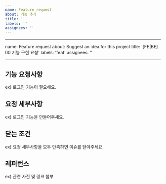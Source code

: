 ```yaml
---
name: Feature request
about: 기능 추가
title: ''
labels: ''
assignees: ''
---
```


---

name: Feature request
about: Suggest an idea for this project
title: '[FE|BE] 00 기능 구현 요청'
labels: 'feat'
assignees: ''

---

## 기능 요청사항

ex) 로그인 기능이 필요해요.

## 요청 세부사항

ex) 로그인 기능을 만들어주세요.

## 닫는 조건

ex) 요청 세부사항을 모두 만족하면 이슈를 닫아주세요.

## 레퍼런스

ex) 관련 사진 및 링크 첨부

